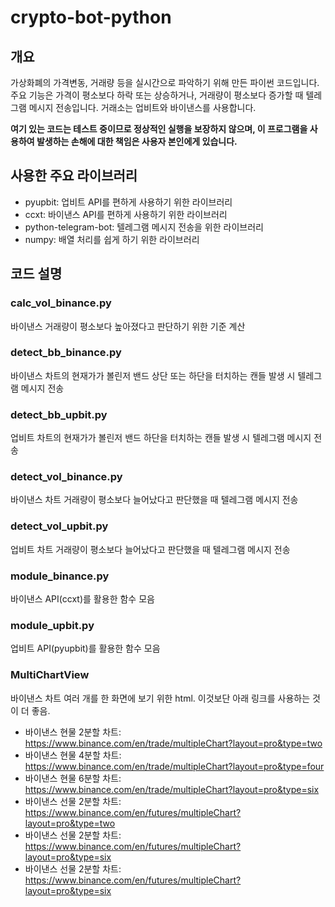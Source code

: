 # crypto-bot-python

## 개요
가상화폐의 가격변동, 거래량 등을 실시간으로 파악하기 위해 만든 파이썬 코드입니다. 주요 기능은 가격이 평소보다 하락 또는 상승하거나, 거래량이 평소보다 증가할 때 텔레그램 메시지 전송입니다. 거래소는 업비트와 바이낸스를 사용합니다.

**여기 있는 코드는 테스트 중이므로 정상적인 실행을 보장하지 않으며, 이 프로그램을 사용하여 발생하는 손해에 대한 책임은 사용자 본인에게 있습니다.**

## 사용한 주요 라이브러리
* pyupbit: 업비트 API를 편하게 사용하기 위한 라이브러리
* ccxt: 바이낸스 API를 편하게 사용하기 위한 라이브러리
* python-telegram-bot: 텔레그램 메시지 전송을 위한 라이브러리
* numpy: 배열 처리를 쉽게 하기 위한 라이브러리

## 코드 설명

### calc_vol_binance.py
바이낸스 거래량이 평소보다 높아졌다고 판단하기 위한 기준 계산

### detect_bb_binance.py
바이낸스 차트의 현재가가 볼린저 밴드 상단 또는 하단을 터치하는 캔들 발생 시 텔레그램 메시지 전송

### detect_bb_upbit.py
업비트 차트의 현재가가 볼린저 밴드 하단을 터치하는 캔들 발생 시 텔레그램 메시지 전송

### detect_vol_binance.py
바이낸스 차트 거래량이 평소보다 늘어났다고 판단했을 때 텔레그램 메시지 전송

### detect_vol_upbit.py
업비트 차트 거래량이 평소보다 늘어났다고 판단했을 때 텔레그램 메시지 전송

### module_binance.py
바이낸스 API(ccxt)를 활용한 함수 모음

### module_upbit.py
업비트 API(pyupbit)를 활용한 함수 모음

### MultiChartView
바이낸스 차트 여러 개를 한 화면에 보기 위한 html. 이것보단 아래 링크를 사용하는 것이 더 좋음.
* 바이낸스 현물 2분할 차트: https://www.binance.com/en/trade/multipleChart?layout=pro&type=two
* 바이낸스 현물 4분할 차트: https://www.binance.com/en/trade/multipleChart?layout=pro&type=four
* 바이낸스 현물 6분할 차트: https://www.binance.com/en/trade/multipleChart?layout=pro&type=six
* 바이낸스 선물 2분할 차트: https://www.binance.com/en/futures/multipleChart?layout=pro&type=two
* 바이낸스 선물 2분할 차트: https://www.binance.com/en/futures/multipleChart?layout=pro&type=six
* 바이낸스 선물 2분할 차트: https://www.binance.com/en/futures/multipleChart?layout=pro&type=six